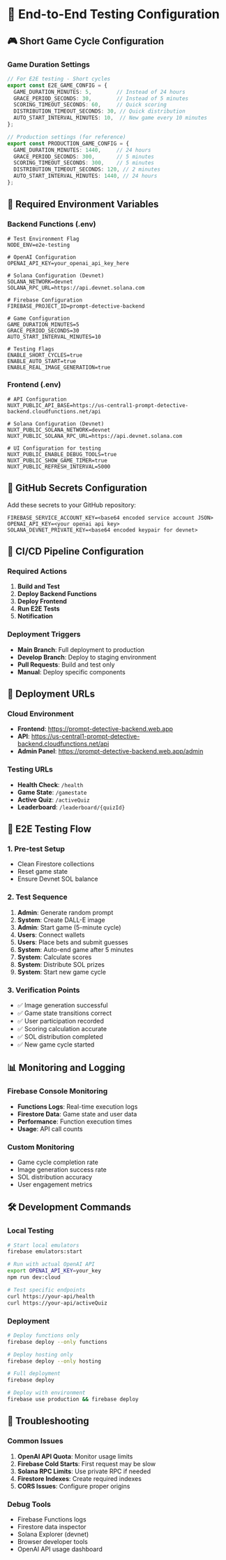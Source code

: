 # 🧪 End-to-End Testing Configuration

## 🎮 Short Game Cycle Configuration

### Game Duration Settings
```typescript
// For E2E testing - Short cycles
export const E2E_GAME_CONFIG = {
  GAME_DURATION_MINUTES: 5,        // Instead of 24 hours
  GRACE_PERIOD_SECONDS: 30,        // Instead of 5 minutes
  SCORING_TIMEOUT_SECONDS: 60,     // Quick scoring
  DISTRIBUTION_TIMEOUT_SECONDS: 30, // Quick distribution
  AUTO_START_INTERVAL_MINUTES: 10,  // New game every 10 minutes
};

// Production settings (for reference)
export const PRODUCTION_GAME_CONFIG = {
  GAME_DURATION_MINUTES: 1440,     // 24 hours
  GRACE_PERIOD_SECONDS: 300,       // 5 minutes
  SCORING_TIMEOUT_SECONDS: 300,    // 5 minutes
  DISTRIBUTION_TIMEOUT_SECONDS: 120, // 2 minutes
  AUTO_START_INTERVAL_MINUTES: 1440, // 24 hours
};
```

## 🔧 Required Environment Variables

### Backend Functions (.env)
```env
# Test Environment Flag
NODE_ENV=e2e-testing

# OpenAI Configuration
OPENAI_API_KEY=your_openai_api_key_here

# Solana Configuration (Devnet)
SOLANA_NETWORK=devnet
SOLANA_RPC_URL=https://api.devnet.solana.com

# Firebase Configuration
FIREBASE_PROJECT_ID=prompt-detective-backend

# Game Configuration
GAME_DURATION_MINUTES=5
GRACE_PERIOD_SECONDS=30
AUTO_START_INTERVAL_MINUTES=10

# Testing Flags
ENABLE_SHORT_CYCLES=true
ENABLE_AUTO_START=true
ENABLE_REAL_IMAGE_GENERATION=true
```

### Frontend (.env)
```env
# API Configuration
NUXT_PUBLIC_API_BASE=https://us-central1-prompt-detective-backend.cloudfunctions.net/api

# Solana Configuration (Devnet)
NUXT_PUBLIC_SOLANA_NETWORK=devnet
NUXT_PUBLIC_SOLANA_RPC_URL=https://api.devnet.solana.com

# UI Configuration for testing
NUXT_PUBLIC_ENABLE_DEBUG_TOOLS=true
NUXT_PUBLIC_SHOW_GAME_TIMER=true
NUXT_PUBLIC_REFRESH_INTERVAL=5000
```

## 📝 GitHub Secrets Configuration

Add these secrets to your GitHub repository:

```
FIREBASE_SERVICE_ACCOUNT_KEY=<base64 encoded service account JSON>
OPENAI_API_KEY=<your openai api key>
SOLANA_DEVNET_PRIVATE_KEY=<base64 encoded keypair for devnet>
```

## 🚀 CI/CD Pipeline Configuration

### Required Actions
1. **Build and Test**
2. **Deploy Backend Functions**
3. **Deploy Frontend**
4. **Run E2E Tests**
5. **Notification**

### Deployment Triggers
- **Main Branch**: Full deployment to production
- **Develop Branch**: Deploy to staging environment
- **Pull Requests**: Build and test only
- **Manual**: Deploy specific components

## 🔗 Deployment URLs

### Cloud Environment
- **Frontend**: https://prompt-detective-backend.web.app
- **API**: https://us-central1-prompt-detective-backend.cloudfunctions.net/api
- **Admin Panel**: https://prompt-detective-backend.web.app/admin

### Testing URLs
- **Health Check**: `/health`
- **Game State**: `/gamestate`
- **Active Quiz**: `/activeQuiz`
- **Leaderboard**: `/leaderboard/{quizId}`

## 🧪 E2E Testing Flow

### 1. Pre-test Setup
- Clean Firestore collections
- Reset game state
- Ensure Devnet SOL balance

### 2. Test Sequence
1. **Admin**: Generate random prompt
2. **System**: Create DALL-E image
3. **Admin**: Start game (5-minute cycle)
4. **Users**: Connect wallets
5. **Users**: Place bets and submit guesses
6. **System**: Auto-end game after 5 minutes
7. **System**: Calculate scores
8. **System**: Distribute SOL prizes
9. **System**: Start new game cycle

### 3. Verification Points
- ✅ Image generation successful
- ✅ Game state transitions correct
- ✅ User participation recorded
- ✅ Scoring calculation accurate
- ✅ SOL distribution completed
- ✅ New game cycle started

## 📊 Monitoring and Logging

### Firebase Console Monitoring
- **Functions Logs**: Real-time execution logs
- **Firestore Data**: Game state and user data
- **Performance**: Function execution times
- **Usage**: API call counts

### Custom Monitoring
- Game cycle completion rate
- Image generation success rate
- SOL distribution accuracy
- User engagement metrics

## 🛠️ Development Commands

### Local Testing
```bash
# Start local emulators
firebase emulators:start

# Run with actual OpenAI API
export OPENAI_API_KEY=your_key
npm run dev:cloud

# Test specific endpoints
curl https://your-api/health
curl https://your-api/activeQuiz
```

### Deployment
```bash
# Deploy functions only
firebase deploy --only functions

# Deploy hosting only
firebase deploy --only hosting

# Full deployment
firebase deploy

# Deploy with environment
firebase use production && firebase deploy
```

## 🚨 Troubleshooting

### Common Issues
1. **OpenAI API Quota**: Monitor usage limits
2. **Firebase Cold Starts**: First request may be slow
3. **Solana RPC Limits**: Use private RPC if needed
4. **Firestore Indexes**: Create required indexes
5. **CORS Issues**: Configure proper origins

### Debug Tools
- Firebase Functions logs
- Firestore data inspector
- Solana Explorer (devnet)
- Browser developer tools
- OpenAI API usage dashboard